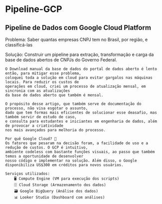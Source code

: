 # Pipeline-GCP
## Pipeline de Dados com Google Cloud Platform


Problema:	Saber quantas empresas CNPJ tem no Brasil, por região, e classificá-las

 Solução:	Construir um pipeline para extração, transformação e carga da base de dados abertos de CNPJs do Governo Federal.

	O Download manual da base de dados do portal de dados aberto é lento então, para mitigar esse problema, 
 	coloquei toda a solução em cloud para evitar gargalos nas máquinas locais. Para reduzir os custos de 
  	operações em cloud, criei um processo de atualização mensal, em sincronia com as atualizações 
   	da base de dados aberto que também é mensal.

	O propósito desse artigo, que também serve de documentação do processo, não visa esgotar o assunto, 
 	dado que tem formas mais eficientes de solucionar esse deasafio, mas também servir de estudo de caso, 
  	e consulta para estudantes e iniciantes em engenharia de dados, além de provocar a criatividade 
   	nos mais avançados para melhoria do processo.

	Por quê Google Cloud? 🤔
	Os fatores que pesaram na decisão foram, a facilidade de uso e a redução de custos. O GCP é intuitivo, 
 	ambiente codeless com bastante funções visuais, ao passo que também temos a oportunidade de desenvolver 
  	nosso código e implementar na solução. Além disso, o Google disponibiliza US$300 em créditos para novos usuários.

	Serviços utilizados:
		🖥 Compute Engine (VM para execução dos scripts)
		🗄 Cloud Storage (Armazenamento dos dados)
		🗃 Google BigQuery (Análise dos dados)
		📊 Looker Studio (Dashboard com análises)
